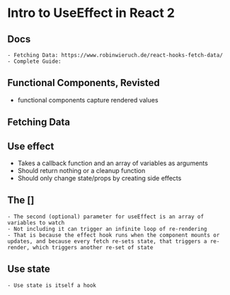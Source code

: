 # Intro to UseEffect in React 2

## Docs
	- Fetching Data: https://www.robinwieruch.de/react-hooks-fetch-data/
	- Complete Guide: 


## Functional Components, Revisted

- functional components capture rendered values

## Fetching Data

## Use effect
 - Takes a callback function and an array of variables as arguments
 - Should return nothing or a cleanup function
 - Should only change state/props by creating side effects

## The []
	- The second (optional) parameter for useEffect is an array of variables to watch
	- Not including it can trigger an infinite loop of re-rendering
	- That is because the effect hook runs when the component mounts or updates, and because every fetch re-sets state, that triggers a re-render, which triggers another re-set of state 

## Use state
	- Use state is itself a hook
